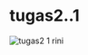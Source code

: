 # tugas2..1
![tugas2 1 rini](https://user-images.githubusercontent.com/81766891/113511197-d8c7dd80-9588-11eb-8e98-83361660eae1.jpeg)

